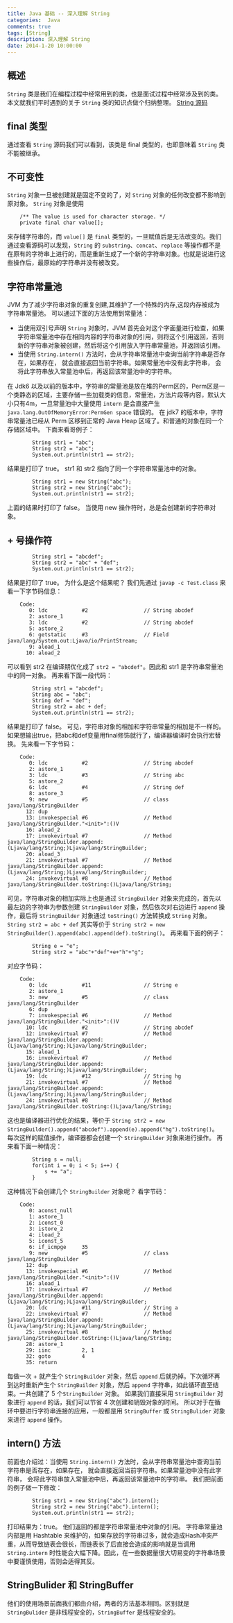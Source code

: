 ```yaml
---
title: Java 基础 -- 深入理解 String
categories:  Java
comments: true
tags: [String]
description: 深入理解 String
date: 2014-1-20 10:00:00
---
```


## 概述

`String` 类是我们在编程过程中经常用到的类，也是面试过程中经常涉及到的类。本文就我们平时遇到的关于 `String` 类的知识点做个归纳整理。
[String 源码](https://code.csdn.net/hty1053240123/jdk-source/tree/master/java/lang/String.java)

## final 类型

通过查看 `String` 源码我们可以看到，该类是 final 类型的，也即意味着 `String` 类不能被继承。

## 不可变性

`String` 对象一旦被创建就是固定不变的了，对 `String` 对象的任何改变都不影响到原对象。
`String` 对象是使用

```
    /** The value is used for character storage. */
    private final char value[];
```

来存储字符串的，而 `value[]` 是 `final` 类型的，一旦赋值后是无法改变的。我们通过查看源码可以发现，`String` 的 `substring`、`concat`、`replace` 等操作都不是在原有的字符串上进行的，而是重新生成了一个新的字符串对象。也就是说进行这些操作后，最原始的字符串并没有被改变。

## 字符串常量池

JVM 为了减少字符串对象的重复创建,其维护了一个特殊的内存,这段内存被成为字符串常量池。
可以通过下面的方法使用到常量池：

 - 当使用双引号声明 `String` 对象时，JVM 首先会对这个字面量进行检查，如果字符串常量池中存在相同内容的字符串对象的引用，则将这个引用返回，否则新的字符串对象被创建，然后将这个引用放入字符串常量池，并返回该引用。
 - 当使用 `String.intern()` 方法时，会从字符串常量池中查询当前字符串是否存在，如果存在， 就会直接返回当前字符串。如果常量池中没有此字符串， 会将此字符串放入常量池中后，再返回该常量池中的字符串。

在 Jdk6 以及以前的版本中，字符串的常量池是放在堆的Perm区的，Perm区是一个类静态的区域，主要存储一些加载类的信息，常量池，方法片段等内容，默认大小只有4m，一旦常量池中大量使用 `intern`  是会直接产生 `java.lang.OutOfMemoryError:PermGen space` 错误的。
在 jdk7 的版本中，字符串常量池已经从 Perm 区移到正常的 Java Heap 区域了。和普通的对象在同一个存储区域中。
下面来看哥例子：

```
        String str1 = "abc";
        String str2 = "abc";
        System.out.println(str1 == str2);
```

结果是打印了 true。
str1 和 str2 指向了同一个字符串常量池中的对象。

```
        String str1 = new String("abc");
        String str2 = new String("abc");
        System.out.println(str1 == str2);
```

上面的结果时打印了 false。
当使用 new 操作符时，总是会创建新的字符串对象。

## + 号操作符

```
        String str1 = "abcdef";
        String str2 = "abc" + "def";
        System.out.println(str1 == str2);
```

结果是打印了 true。
为什么是这个结果呢？
我们先通过 `javap -c Test.class` 来看一下字节码信息：

```
    Code:
       0: ldc           #2                  // String abcdef
       2: astore_1
       3: ldc           #2                  // String abcdef
       5: astore_2
       6: getstatic     #3                  // Field java/lang/System.out:Ljava/io/PrintStream;
       9: aload_1
      10: aload_2
```

可以看到 str2 在编译期优化成了 `str2 = "abcdef"`。因此和 str1 是字符串常量池中的同一对象。
再来看下面一段代码：

```
        String str1 = "abcdef";
        String abc = "abc";
        String def = "def";
        String str2 = abc + def;
        System.out.println(str1 == str2);
```

结果是打印了 false。
可见，字符串对象的相加和字符串常量的相加是不一样的。
如果想输出true，把abc和def变量用final修饰就行了，编译器编译时会执行宏替换。
先来看一下字节码：

```
    Code:
       0: ldc           #2                  // String abcdef
       2: astore_1
       3: ldc           #3                  // String abc
       5: astore_2
       6: ldc           #4                  // String def
       8: astore_3
       9: new           #5                  // class java/lang/StringBuilder
      12: dup
      13: invokespecial #6                  // Method java/lang/StringBuilder."<init>":()V
      16: aload_2
      17: invokevirtual #7                  // Method java/lang/StringBuilder.append:(Ljava/lang/String;)Ljava/lang/StringBuilder;
      20: aload_3
      21: invokevirtual #7                  // Method java/lang/StringBuilder.append:(Ljava/lang/String;)Ljava/lang/StringBuilder;
      24: invokevirtual #8                  // Method java/lang/StringBuilder.toString:()Ljava/lang/String;
```

可见，字符串对象的相加实际上也是通过 `StringBuilder` 对象来完成的，首先以最左边的字符串为参数创建 `StringBuilder` 对象，然后依次对右边进行 `append` 操作，最后将 `StringBuilder` 对象通过 `toString()` 方法转换成 `String` 对象。
`String str2 = abc + def` 其实等价于 `String str2 = new StringBuilder().append(abc).append(def).toString()`。
再来看下面的例子：

```
        String e = "e";
        String str2 = "abc"+"def"+e+"h"+"g";
```

对应字节码：

```
    Code:
       0: ldc           #11                 // String e
       2: astore_1
       3: new           #5                  // class java/lang/StringBuilder
       6: dup
       7: invokespecial #6                  // Method java/lang/StringBuilder."<init>":()V
      10: ldc           #2                  // String abcdef
      12: invokevirtual #7                  // Method java/lang/StringBuilder.append:(Ljava/lang/String;)Ljava/lang/StringBuilder;
      15: aload_1
      16: invokevirtual #7                  // Method java/lang/StringBuilder.append:(Ljava/lang/String;)Ljava/lang/StringBuilder;
      19: ldc           #12                 // String hg
      21: invokevirtual #7                  // Method java/lang/StringBuilder.append:(Ljava/lang/String;)Ljava/lang/StringBuilder;
      24: invokevirtual #8                  // Method java/lang/StringBuilder.toString:()Ljava/lang/String;
```

这也是编译器进行优化的结果，等价于 `String str2 = new StringBuilder().append("abcdef").append(e).append("hg").toString()`。
每次这样的赋值操作，编译器都会创建一个 `StringBuilder` 对象来进行操作。
再来看下面一种情况：

```
        String s = null;
        for(int i = 0; i < 5; i++) {
            s += "a";
        }
```

这种情况下会创建几个 `StringBuilder` 对象呢？
看字节码：

```
    Code:
       0: aconst_null
       1: astore_1
       2: iconst_0
       3: istore_2
       4: iload_2
       5: iconst_5
       6: if_icmpge     35
       9: new           #5                  // class java/lang/StringBuilder
      12: dup
      13: invokespecial #6                  // Method java/lang/StringBuilder."<init>":()V
      16: aload_1
      17: invokevirtual #7                  // Method java/lang/StringBuilder.append:(Ljava/lang/String;)Ljava/lang/StringBuilder;
      20: ldc           #11                 // String a
      22: invokevirtual #7                  // Method java/lang/StringBuilder.append:(Ljava/lang/String;)Ljava/lang/StringBuilder;
      25: invokevirtual #8                  // Method java/lang/StringBuilder.toString:()Ljava/lang/String;
      28: astore_1
      29: iinc          2, 1
      32: goto          4
      35: return
```

每做一次 + 就产生个 `StringBuilder` 对象，然后 `append` 后就扔掉。下次循环再到达时重新产生个 `StringBuilder` 对象，然后 `append` 字符串，如此循环直至结束。一共创建了 5 个`StringBuilder` 对象。
如果我们直接采用 `StringBuilder` 对象进行 `append` 的话，我们可以节省 4 次创建和销毁对象的时间。
所以对于在循环中要进行字符串连接的应用，一般都是用 `StringBuffer` 或 `StringBulider` 对象来进行 `append` 操作。 

## intern() 方法

前面也介绍过：当使用 `String.intern()` 方法时，会从字符串常量池中查询当前字符串是否存在，如果存在， 就会直接返回当前字符串。如果常量池中没有此字符串， 会将此字符串放入常量池中后，再返回该常量池中的字符串。
我们把前面的例子做一下修改：

```
        String str1 = new String("abc").intern();
        String str2 = new String("abc").intern();
        System.out.println(str1 == str2);
```

打印结果为：true。
他们返回的都是字符串常量池中对象的引用。
字符串常量池内部是用 Hashtable 来维护的，如果存放的字符串过多，就会造成Hash冲突严重，从而导致链表会很长，而链表长了后直接会造成的影响就是当调用 `String.intern` 时性能会大幅下降。因此，在一些数据量很大切易变的字符串场景中要谨慎使用，否则会适得其反。

## StringBulider 和 StringBuffer

他们的使用场景前面我们都由介绍，两者的方法基本相同。区别就是 `StringBulider` 是非线程安全的，`StringBuffer` 是线程安全的。


